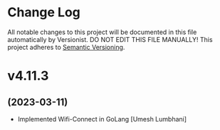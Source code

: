 # Change Log

All notable changes to this project will be documented in this file
automatically by Versionist. DO NOT EDIT THIS FILE MANUALLY!
This project adheres to [Semantic Versioning](http://semver.org/).

# v4.11.3
## (2023-03-11)

* Implemented Wifi-Connect in GoLang [Umesh Lumbhani]
